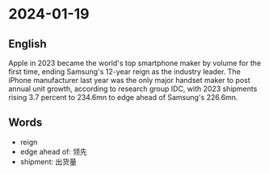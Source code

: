 # 2024-01-19

## English
Apple in 2023 became the world's top
smartphone maker by volume for the first
time, ending Samsung's 12-year reign as
the industry leader. The iPhone
manufacturer last year was the only major
handset maker to post annual unit growth,
according to research group IDC, with 
2023 shipments rising 3.7 percent to
234.6mn to edge ahead of Samsung's 226.6mn.

## Words
* reign
* edge ahead of: 领先
* shipment: 出货量
